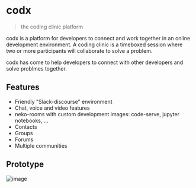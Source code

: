 # codx
> the coding clinic platform

codx is a platform for developers to connect and work together in an online development environment.
A coding clinic is a timeboxed session where two or more participants will collaborate to solve a problem.

codx has come to help developers to connect with other developers and solve problmes together.

## Features

* Friendly "Slack-discourse" environment
* Chat, voice and video features
* neko-rooms with custom development images: code-serve, jupyter notebooks, ...
* Contacts
* Groups
* Forums
* Multiple communities

## Prototype

![image](https://user-images.githubusercontent.com/767180/151044544-247e071d-7cb9-4322-84b1-15fb90bc802e.png)
